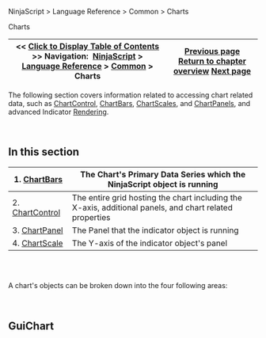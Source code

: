 ﻿


NinjaScript \> Language Reference \> Common \> Charts






















Charts







| \<\< [Click to Display Table of Contents](chart.md) \>\> **Navigation:**     [NinjaScript](ninjascript.md) \> [Language Reference](language_reference_wip.md) \> [Common](common.md) \> Charts | [Previous page](tochartstring.md) [Return to chapter overview](common.md) [Next page](chartbars.md) |
| --- | --- |











The following section covers information related to accessing chart related data, such as [ChartControl](chartcontrol.md), [ChartBars](chartbars.md), [ChartScales](chartscale.md), and [ChartPanels](chartpanels.md), and advanced Indicator [Rendering](rendering.md).


 


## In this section




| 1\. [ChartBars](chartbars.md) | The Chart's Primary Data Series which the NinjaScript object is running |
| --- | --- |
| 2\. [ChartControl](chartcontrol.md) | The entire grid hosting the chart including the X\-axis, additional panels, and chart related properties |
| 3\. [ChartPanel](chartpanel.md) | The Panel that the indicator object is running |
| 4\. [ChartScale](chartscale.md) | The Y\-axis of the indicator object's panel |



 


## 


A chart's objects can be broken down into the four following areas:


 


## GuiChart








